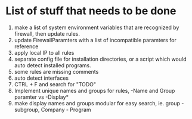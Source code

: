 # List of stuff that needs to be done

1. make a list of system environment variables that are recognized by firewall, then update rules.
2. update FirewallParamters with a list of incompatible paramters for reference
3. apply local IP to all rules
4. separate config file for installation directories, or a script which would auto detect installed programs.
5. some rules are missing comments
6. auto detect interfaces
7. CTRL + F and search for "TODO"
8. Implement unique names and groups for rules, -Name and Group paramter vs -Display*
9. make display names and groups modular for easy search, ie. group - subgroup, Company - Program
